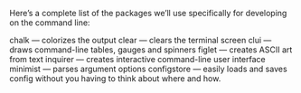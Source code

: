 Here’s a complete list of the packages we’ll use specifically for developing on the command line:

chalk — colorizes the output
clear — clears the terminal screen
clui — draws command-line tables, gauges and spinners
figlet — creates ASCII art from text
inquirer — creates interactive command-line user interface
minimist — parses argument options
configstore — easily loads and saves config without you having to think about where and how.